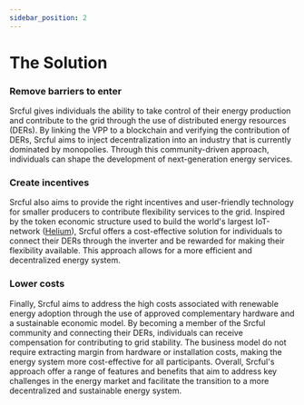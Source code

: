```yaml
---
sidebar_position: 2
---
```


# The Solution

### Remove barriers to enter
Srcful gives individuals the ability to take control of their energy production and contribute to the grid through the use of distributed energy resources (DERs). By linking the VPP to a blockchain and verifying the contribution of DERs, Srcful aims to inject decentralization into an industry that is currently dominated by monopolies. Through this community-driven approach, individuals can shape the development of next-generation energy services.

### Create incentives
Srcful also aims to provide the right incentives and user-friendly technology for smaller producers to contribute flexibility services to the grid. Inspired by the token economic structure used to build the world's largest IoT-network ([Helium](https://www.helium.com/)), Srcful offers a cost-effective solution for individuals to connect their DERs through the inverter and be rewarded for making their flexibility available. This approach allows for a more efficient and decentralized energy system.

### Lower costs
Finally, Srcful aims to address the high costs associated with renewable energy adoption through the use of approved complementary hardware and a sustainable economic model. By becoming a member of the Srcful community and connecting their DERs, individuals can receive compensation for contributing to grid stability. The business model do not require extracting margin from hardware or installation costs, making the energy system more cost-effective for all participants. Overall, Srcful's approach offer a range of features and benefits that aim to address key challenges in the energy market and facilitate the transition to a more decentralized and sustainable energy system.
